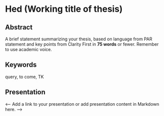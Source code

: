 # Hed (Working title of thesis)

<!-- Please limit the title to **70 characters** or fewer. -->

## Abstract

A brief statement summarizing your thesis, based on language from PAR statement and key points from Clarity First in **75 words** or fewer. Remember to use academic voice.

## Keywords

<!-- A comma separated list of identifiable and searchable terms. -->

query, to come, TK

## Presentation

<!-- Work-in-progress thesis presetation. -->

<-- Add a link to your presentation or add presentation content in Markdown here. -->
